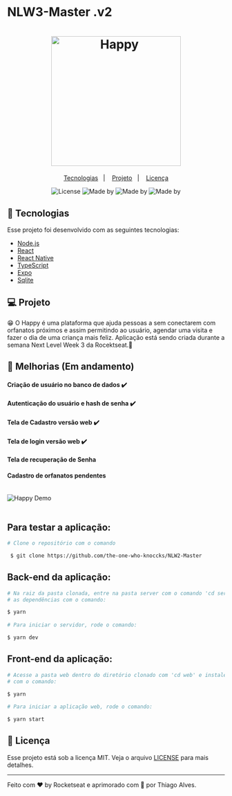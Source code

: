# NLW3-Master .v2        
                                   
                 
<h1 align="center">      
  <img alt="Happy" title="Happy" src="https://ik.imagekit.io/hld13bjzb1/logo_blDamrxsf.svg" width="300px" />  
</h1>                
              
<p align="center">     
  <a href="#-tecnologias">Tecnologias</a>&nbsp;&nbsp;&nbsp;|&nbsp;&nbsp;&nbsp; 
  <a href="#-projeto">Projeto</a>&nbsp;&nbsp;&nbsp;|&nbsp;&nbsp;&nbsp;  
  <a href="#memo-licença">Licença</a>       
</p>                       
                                                                   
                                      
<p align="center">                                               
           
  <img alt="License" src="https://img.shields.io/static/v1?label=license&message=MIT&color=15C3D6&labelColor=000000">
  <img alt="Made by" src="https://img.shields.io/static/v1?label=made_by&message=Rocketseat&color=15C3D6&labelColor=000000">
  <img alt="Made by" src="https://img.shields.io/static/v1?label=Node&message=v12.18.14&color=15C3D6&labelColor=000000">
  <img alt="Made by" src="https://img.shields.io/static/v1?label=Project&message=v2.0&color=15C3D6&labelColor=000000">
            
</p>               
             
## 🚀 Tecnologias                           
      
Esse projeto foi desenvolvido com as seguintes tecnologias:
  
- [Node.js](https://nodejs.org/en/)  
- [React](https://reactjs.org)   
- [React Native](https://facebook.github.io/react-native/) 
- [TypeScript](https://www.typescriptlang.org/) 
- [Expo](https://expo.io/)   
- [Sqlite](https://www.sqlite.org/index.html)    
   
## 💻 Projeto            

😁 O Happy é uma plataforma que ajuda pessoas a sem conectarem com orfanatos próximos e assim permitindo ao usuário, agendar uma visita e fazer o dia de uma criança mais feliz. Aplicação está sendo criada durante a semana Next Level Week 3 da Rocektseat.💜

## 👷 Melhorias (Em andamento)  
  
#### Criação de usuário no banco de dados :heavy_check_mark:
#### Autenticação do usuário e hash de senha :heavy_check_mark:
#### Tela de Cadastro versão web :heavy_check_mark: 
#### Tela de login versão web :heavy_check_mark:
#### Tela de recuperação de Senha 
#### Cadastro de orfanatos pendentes
  
<br/>
 
          
<div>
  <img src="/preview/happy-preview.gif" alt="Happy Demo" heigth="450">
</div>
<br/>


 
## Para testar a aplicação:
 


 ```bash
 # Clone o repositório com o comando 
 
  $ git clone https://github.com/the-one-who-knoccks/NLW2-Master

 ```

 ## Back-end da aplicação:
```bash
# Na raiz da pasta clonada, entre na pasta server com o comando 'cd server' e instale 
# as dependências com o comando:

$ yarn
  
# Para iniciar o servidor, rode o comando:

$ yarn dev

```


## Front-end da aplicação:
```bash
# Acesse a pasta web dentro do diretório clonado com 'cd web' e instale as dependências 
# com o comando:
 
$ yarn

# Para iniciar a aplicação web, rode o comando:  

$ yarn start
```
 
## :memo: Licença

Esse projeto está sob a licença MIT. Veja o arquivo [LICENSE](LICENSE.md) para mais detalhes.

---

Feito com ♥ by Rocketseat e aprimorado com 💜 por Thiago Alves.

